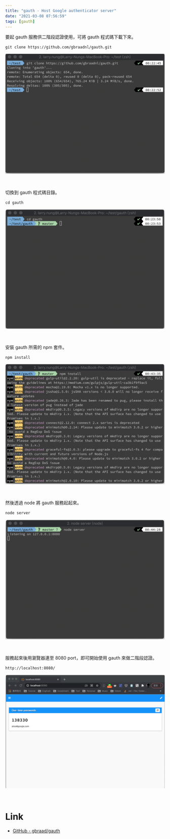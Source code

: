 ```yaml
---
title: "gauth - Host Google authenticator server"
date: "2021-03-08 07:56:59"
tags: [gauth]
---
```



要起 gauth 服務供二階段認證使用，可將 gauth 程式碼下載下來。  

<!-- More -->

    git clone https://github.com/gbraadnl/gauth.git

![1.png](1.png)

<br>


切換到 gauth 程式碼目錄。  

    cd gauth

![2.png](2.png)

<br>


安裝 gauth 所需的 npm 套件。  

    npm install

![3.png](3.png)

<br>


然後透過 node 將 gauth 服務起起來。  

    node server

![4.png](4.png)

<br>


服務起來後用瀏覽器連至 8080 port，即可開始使用 gauth 來做二階段認證。  

    http://localhost:8080/

![5.png](5.png)

<br>


Link
====
* [GitHub - gbraad/gauth](https://github.com/gbraad/gauth/)
